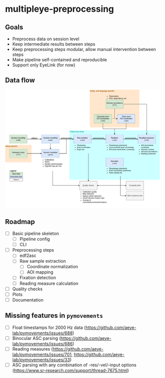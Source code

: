 # multipleye-preprocessing

## Goals

- Preprocess data on session level
- Keep intermediate results between steps
- Keep preprocessing steps modular, allow manual intervention between steps
- Make pipeline self-contained and reproducible
- Support only EyeLink (for now)

## Data flow

![](preprocessing.drawio.png)

## Roadmap

- [ ] Basic pipeline skeleton
  - [ ] Pipeline config
  - [ ] CLI
- [ ] Preprocessing steps
  - [ ] edf2asc
  - [ ] Raw sample extraction
    - [ ] Coordinate normalization
    - [ ] AOI mapping
  - [ ] Fixation detection
  - [ ] Reading measure calculation
- [ ] Quality checks
- [ ] Plots
- [ ] Documentation

## Missing features in `pymovements`

- [ ] Float timestamps for 2000 Hz data (https://github.com/aeye-lab/pymovements/issues/688)
- [ ] Binocular ASC parsing (https://github.com/aeye-lab/pymovements/issues/686)
- [ ] Reading measures (https://github.com/aeye-lab/pymovements/issues/701, https://github.com/aeye-lab/pymovements/issues/33)
- [ ] ASC parsing with any combination of -res/-vel/-input options (https://www.sr-research.com/support/thread-7675.html)
